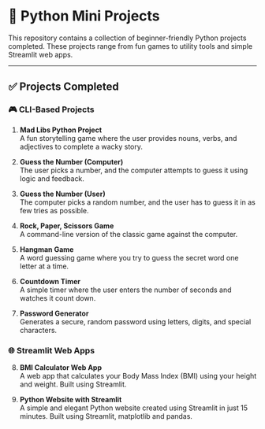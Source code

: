 # 🐍 Python Mini Projects

This repository contains a collection of beginner-friendly Python projects completed. These projects range from fun games to utility tools and simple Streamlit web apps.

---

## ✅ Projects Completed

### 🎮 CLI-Based Projects

1. **Mad Libs Python Project**  
   A fun storytelling game where the user provides nouns, verbs, and adjectives to complete a wacky story.

2. **Guess the Number (Computer)**  
   The user picks a number, and the computer attempts to guess it using logic and feedback.

3. **Guess the Number (User)**  
   The computer picks a random number, and the user has to guess it in as few tries as possible.

5. **Rock, Paper, Scissors Game**  
   A command-line version of the classic game against the computer.

6. **Hangman Game**  
   A word guessing game where you try to guess the secret word one letter at a time.

7. **Countdown Timer**  
   A simple timer where the user enters the number of seconds and watches it count down.

8. **Password Generator**  
   Generates a secure, random password using letters, digits, and special characters.

### 🌐 Streamlit Web Apps

8. **BMI Calculator Web App**  
   A web app that calculates your Body Mass Index (BMI) using your height and weight. Built using Streamlit.  

9. **Python Website with Streamlit**  
   A simple and elegant Python website created using Streamlit in just 15 minutes. Built using Streamlit, matplotlib and pandas. 
